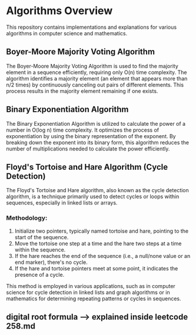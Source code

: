 # Algorithms Overview

This repository contains implementations and explanations for various algorithms in computer science and mathematics.

## Boyer-Moore Majority Voting Algorithm

The Boyer-Moore Majority Voting Algorithm is used to find the majority element in a sequence efficiently, requiring only O(n) time complexity. The algorithm identifies a majority element (an element that appears more than n/2 times) by continuously canceling out pairs of different elements. This process results in the majority element remaining if one exists.

## Binary Exponentiation Algorithm

The Binary Exponentiation Algorithm is utilized to calculate the power of a number in O(log n) time complexity. It optimizes the process of exponentiation by using the binary representation of the exponent. By breaking down the exponent into its binary form, this algorithm reduces the number of multiplications needed to calculate the power efficiently.

## Floyd's Tortoise and Hare Algorithm (Cycle Detection)

The Floyd's Tortoise and Hare algorithm, also known as the cycle detection algorithm, is a technique primarily used to detect cycles or loops within sequences, especially in linked lists or arrays.

### Methodology:

1. Initialize two pointers, typically named tortoise and hare, pointing to the start of the sequence.
2. Move the tortoise one step at a time and the hare two steps at a time within the sequence.
3. If the hare reaches the end of the sequence (i.e., a null/none value or an end marker), there's no cycle.
4. If the hare and tortoise pointers meet at some point, it indicates the presence of a cycle.

This method is employed in various applications, such as in computer science for cycle detection in linked lists and graph algorithms or in mathematics for determining repeating patterns or cycles in sequences.


## digital root formula --> explained inside leetcode 258.md